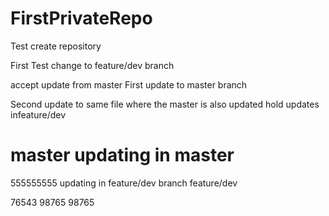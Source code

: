 # FirstPrivateRepo
Test create repository

First Test change to feature/dev branch

accept update from master
First update to master branch

Second update to same file where the master is also updated
hold updates infeature/dev

master
updating in master
=======
555555555
updating in feature/dev branch
feature/dev

76543
98765
98765
